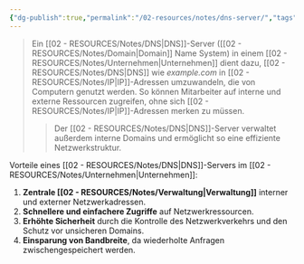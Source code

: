 ```yaml
---
{"dg-publish":true,"permalink":"/02-resources/notes/dns-server/","tags":["netzwerk"],"noteIcon":"","updated":"2025-08-26T16:35:03.000+02:00"}
---
```


>Ein [[02 - RESOURCES/Notes/DNS\|DNS]]-Server ([[02 - RESOURCES/Notes/Domain\|Domain]] Name System) in einem [[02 - RESOURCES/Notes/Unternehmen\|Unternehmen]] dient dazu, [[02 - RESOURCES/Notes/DNS\|DNS]] wie *example.com* in [[02 - RESOURCES/Notes/IP\|IP]]-Adressen umzuwandeln, die von Computern genutzt werden. So können Mitarbeiter auf interne und externe Ressourcen zugreifen, ohne sich [[02 - RESOURCES/Notes/IP\|IP]]-Adressen merken zu müssen.
>> Der [[02 - RESOURCES/Notes/DNS\|DNS]]-Server verwaltet außerdem interne Domains und ermöglicht so eine effiziente Netzwerkstruktur.

Vorteile eines [[02 - RESOURCES/Notes/DNS\|DNS]]-Servers im [[02 - RESOURCES/Notes/Unternehmen\|Unternehmen]]:
1. **Zentrale [[02 - RESOURCES/Notes/Verwaltung\|Verwaltung]]** interner und externer Netzwerkadressen.
2. **Schnellere und einfachere Zugriffe** auf Netzwerkressourcen.
3. **Erhöhte Sicherheit** durch die Kontrolle des Netzwerkverkehrs und den Schutz vor unsicheren Domains.
4. **Einsparung von Bandbreite**, da wiederholte Anfragen zwischengespeichert werden.
